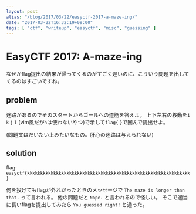 ```yaml
---
layout: post
alias: "/blog/2017/03/22/easyctf-2017-a-maze-ing/"
date: "2017-03-22T16:32:19+09:00"
tags: [ "ctf", "writeup", "easyctf", "misc", "guessing" ]
---
```


# EasyCTF 2017: A-maze-ing

なぜかflag提出の結果が帰ってくるのがすごく遅いのに、こういう問題を出してくるのはすごいですね。

## problem

迷路があるのでそのスタートからゴールへの道筋を答えよ。
上下左右の移動を`i` `k` `j` `l` (vim風だが`h`は使わないやつ)で示して`flag{` `}`で囲んで提出せよ。

(問題文はだいたい上みたいなもの。肝心の迷路は与えられない)

## solution

flag: `easyctf{kkkkkkkkkkkkkkkkkkkkkkkkkkkkkkkkkkkkkkkkkkkkkkkkkkkkkkkkkkkkkk}`

何を投げてもflagが外れだったときのメッセージで `The maze is longer than that.` って言われる。
他の問題だと `Nope.` と言われるので怪しい。
そこで適当に長いflagを提出してみたら `You guessed right!` と通った。

